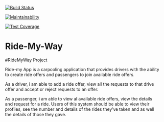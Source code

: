 
[![Build Status](https://travis-ci.org/Estaer/Ride_my_way_API.svg?branch=develop)](https://travis-ci.org/Estaer/Ride_my_way_API)

[![Maintainability](https://api.codeclimate.com/v1/badges/d2a46e47a2692ba42333/maintainability)](https://codeclimate.com/github/Estaer/Ride_my_way_API/maintainability)

[![Test Coverage](https://api.codeclimate.com/v1/badges/d2a46e47a2692ba42333/test_coverage)](https://codeclimate.com/github/Estaer/Ride_my_way_API/test_coverage)

# Ride-My-Way
#RideMyWay Project

Ride-my App is a carpooling application that provides drivers with the ability to create ride offers
and passengers to join available ride offers.

As a driver, i am able to add a ride offer, view all the requesta to that drive offer and accept or 
reject requests to an offer.

As a passenger, i am able to view al available ride offers, view the details and request for a ride.
Users of this system should be able to view their profiles, see the number and details of the rides they've taken 
and as well the details of those they gave.

